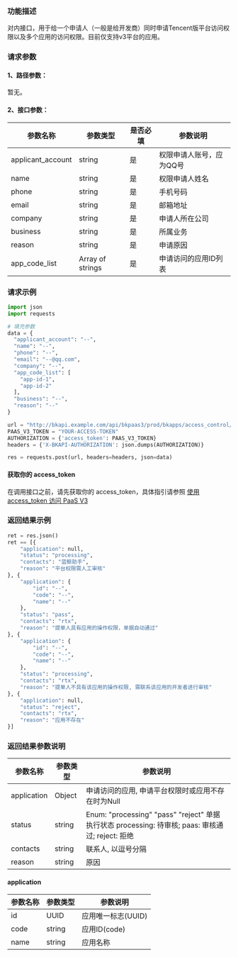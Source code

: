 ### 功能描述
对内接口，用于给一个申请人（一般是给开发商）同时申请Tencent版平台访问权限以及多个应用的访问权限。目前仅支持v3平台的应用。

### 请求参数

#### 1、路径参数：
暂无。

#### 2、接口参数：

| 参数名称          | 参数类型        | 是否必填 | 参数说明                   |
| ----------------- | --------------- | -------- | -------------------------- |
| applicant_account | string          | 是       | 权限申请人账号，应为QQ号    |
| name              | string          | 是       | 权限申请人姓名             |
| phone             | string          | 是       | 手机号码                   |
| email             | string          | 是       | 邮箱地址                   |
| company           | string          | 是       | 申请人所在公司             |
| business          | string          | 是       | 所属业务                   |
| reason            | string          | 是       | 申请原因                   |
| app_code_list     | Array of strings | 是       | 申请访问的应用ID列表       |

### 请求示例
```python
import json
import requests

# 填充参数
data = {
  "applicant_account": "--",
  "name": "--",
  "phone": "--",
  "email": "--@qq.com",
  "company": "--",
  "app_code_list": [
    "app-id-1",
    "app-id-2"
  ],
  "business": "--",
  "reason": "--"
}

url = "http://bkapi.example.com/api/bkpaas3/prod/bkapps/access_control/multi_apply_record/"
PAAS_V3_TOKEN = "YOUR-ACCESS-TOKEN"
AUTHORIZATION = {'access_token': PAAS_V3_TOKEN}
headers = {'X-BKAPI-AUTHORIZATION': json.dumps(AUTHORIZATION)}

res = requests.post(url, headers=headers, json=data)
```

#### 获取你的 access_token
在调用接口之前，请先获取你的 access_token，具体指引请参照 [使用 access_token 访问 PaaS V3](https://bk.tencent.com/docs/markdown/PaaS3.0/topics/paas/access_token)

### 返回结果示例
```python
ret = res.json()
ret == [{
    "application": null,
    "status": "processing",
    "contacts": "蓝鲸助手",
    "reason": "平台权限需人工审核"
}, {
    "application": {
        "id": "--",
        "code": "--",
        "name": "--"
    },
    "status": "pass",
    "contacts": "rtx",
    "reason": "提单人具有应用的操作权限，单据自动通过"
}, {
    "application": {
        "id": "--",
        "code": "--",
        "name": "--"
    },
    "status": "processing",
    "contacts": "rtx",
    "reason": "提单人不具有该应用的操作权限, 需联系该应用的开发者进行审核"
}, {
    "application": null,
    "status": "reject",
    "contacts": "rtx",
    "reason": "应用不存在"
}]
```

### 返回结果参数说明
| 参数名称    | 参数类型 | 参数说明                                           |
|-------------|----------|----------------------------------------------------|
| application | Object   | 申请访问的应用, 申请平台权限时或应用不存在时为Null |
| status      | string   | Enum: "processing" "pass" "reject" 单据执行状态     processing: 待审核; paas: 审核通过; reject: 拒绝    |
| contacts    | string   | 联系人, 以逗号分隔                                 |
| reason      | string   | 原因                                               |

#### application
| 参数名称 | 参数类型 | 参数说明           |
|----------|----------|--------------------|
| id       | UUID     | 应用唯一标志(UUID) |
| code     | string   | 应用ID(code)       |
| name     | string   | 应用名称           |